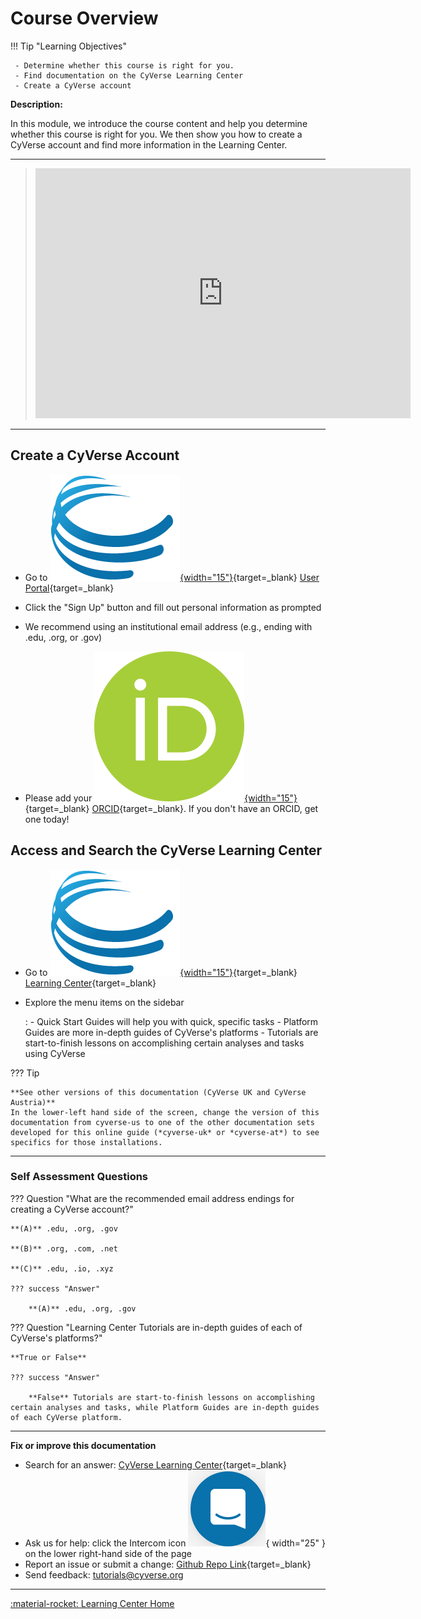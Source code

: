 # Course Overview

!!! Tip "Learning Objectives"

     - Determine whether this course is right for you.
     - Find documentation on the CyVerse Learning Center
     - Create a CyVerse account


**Description:**

In this module, we introduce the course content and help you determine
whether this course is right for you. We then show you how to create a
CyVerse account and find more information in the Learning Center.

------------------------------------------------------------------------

> <div class="video-container">
> <iframe width="600" height="400" src="https://www.youtube.com/embed/q6bFiHBmis0" title="YouTube video player" frameborder="0" allow="accelerometer; autoplay; clipboard-write; encrypted-media; gyroscope; picture-in-picture" allowfullscreen></iframe>
> </div>

------------------------------------------------------------------------

## Create a CyVerse Account

- Go to [![User](assets/cyverse_ball_2022.png){width="15"}](https://user.cyverse.org/){target=_blank} [User Portal](https://user.cyverse.org){target=_blank}

- Click the "Sign Up" button and fill out personal information as prompted

- We recommend using an institutional email address (e.g., ending with .edu, .org, or .gov)

- Please add your [![ORCID](assets/240px-ORCID_iD.png){width="15"}](https://orcid.org){target=_blank} [ORCID](https://orcid.org){target=_blank}. If you don't have an ORCID, get one today!

## Access and Search the CyVerse Learning Center

- Go to [![Learning](assets/cyverse_ball_2022.png){width="15"}](https://learning.cyverse.org/){target=_blank} [Learning Center](https://learning.cyverse.org){target=_blank}
- Explore the menu items on the sidebar

    :   -   Quick Start Guides will help you with quick, specific tasks
        -   Platform Guides are more in-depth guides of CyVerse's
            platforms
        -   Tutorials are start-to-finish lessons on accomplishing
            certain analyses and tasks using CyVerse

??? Tip
 
    **See other versions of this documentation (CyVerse UK and CyVerse Austria)**
    In the lower-left hand side of the screen, change the version of this
    documentation from cyverse-us to one of the other documentation sets
    developed for this online guide (*cyverse-uk* or *cyverse-at*) to see
    specifics for those installations.


------------------------------------------------------------------------

### Self Assessment Questions

??? Question "What are the recommended email address endings for creating a CyVerse account?"
    
    **(A)** .edu, .org, .gov
     
    **(B)** .org, .com, .net

    **(C)** .edu, .io, .xyz

    ??? success "Answer"
    
        **(A)** .edu, .org, .gov

??? Question "Learning Center Tutorials are in-depth guides of each of CyVerse's platforms?"

    **True or False**

    ??? success "Answer"

        **False** Tutorials are start-to-finish lessons on accomplishing certain analyses and tasks, while Platform Guides are in-depth guides of each CyVerse platform.

-----------------------------------------------------------------------

**Fix or improve this documentation**

  - Search for an answer:
     [CyVerse Learning Center](https://learning.cyverse.org){target=_blank}
  - Ask us for help:
    click the Intercom icon ![Intercom](assets/intercom.png){ width="25" } on the lower right-hand side of the page
  - Report an issue or submit a change:
    [Github Repo Link](https://github.com/cyverse-learning-materials/){target=_blank}
  - Send feedback: <tutorials@cyverse.org>
  
------------------------------------------------------------------------

[:material-rocket: Learning Center Home](http://learning.cyverse.org/)
